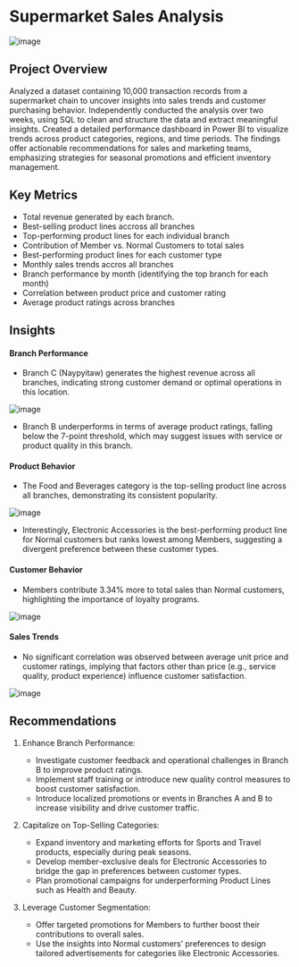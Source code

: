 # Supermarket Sales Analysis

![image](https://github.com/user-attachments/assets/5c8c555c-0bae-4d95-862b-9db96a4cbd12)



## Project Overview
Analyzed a dataset containing 10,000 transaction records from a supermarket chain to uncover insights into sales trends and customer purchasing behavior. Independently conducted the analysis over two weeks, using SQL to clean and structure the data and extract meaningful insights. Created a detailed performance dashboard in Power BI to visualize trends across product categories, regions, and time periods. The findings offer actionable recommendations for sales and marketing teams, emphasizing strategies for seasonal promotions and efficient inventory management.

## Key Metrics
- Total revenue generated by each branch.
- Best-selling product lines accross all branches
- Top-performing product lines for each individual branch
- Contribution of Member vs. Normal Customers to total sales
- Best-performing product lines for each customer type
- Monthly sales trends accros all branches
- Branch performance by month (identifying the top branch for each month)
- Correlation between product price and customer rating
- Average product ratings across branches

## Insights
#### Branch Performance
- Branch C (Naypyitaw) generates the highest revenue across all branches, indicating strong customer demand or optimal operations in this location.

![image](https://github.com/user-attachments/assets/00ec12a6-83a9-4ab3-9466-aa2de5ab5a38)

- Branch B underperforms in terms of average product ratings, falling below the 7-point threshold, which may suggest issues with service or product quality in this branch.

#### Product Behavior
- The Food and Beverages category is the top-selling product line across all branches, demonstrating its consistent popularity.

![image](https://github.com/user-attachments/assets/e1a14af0-b1be-4db4-9e46-ac6420aab525)

- Interestingly, Electronic Accessories is the best-performing product line for Normal customers but ranks lowest among Members, suggesting a divergent preference between these customer types.

#### Customer Behavior
- Members contribute 3.34% more to total sales than Normal customers, highlighting the importance of loyalty programs.

![image](https://github.com/user-attachments/assets/5434db70-290b-475b-baa2-87ef2408fdda)


#### Sales Trends
- No significant correlation was observed between average unit price and customer ratings, implying that factors other than price (e.g., service quality, product experience) influence customer satisfaction.

![image](https://github.com/user-attachments/assets/0ca30923-a3cd-479a-9b90-8b7407a837dd)

## Recommendations
1. Enhance Branch Performance:
   - Investigate customer feedback and operational challenges in Branch B to improve product ratings.
   - Implement staff training or introduce new quality control measures to boost customer satisfaction.
   - Introduce localized promotions or events in Branches A and B to increase visibility and drive customer traffic.
  
2. Capitalize on Top-Selling Categories:
   - Expand inventory and marketing efforts for Sports and Travel products, especially during peak seasons.
   - Develop member-exclusive deals for Electronic Accessories to bridge the gap in preferences between customer types.
   - Plan promotional campaigns for underperforming Product Lines such as Health and Beauty.
  
3. Leverage Customer Segmentation:
   - Offer targeted promotions for Members to further boost their contributions to overall sales.
   - Use the insights into Normal customers’ preferences to design tailored advertisements for categories like Electronic Accessories.

 
